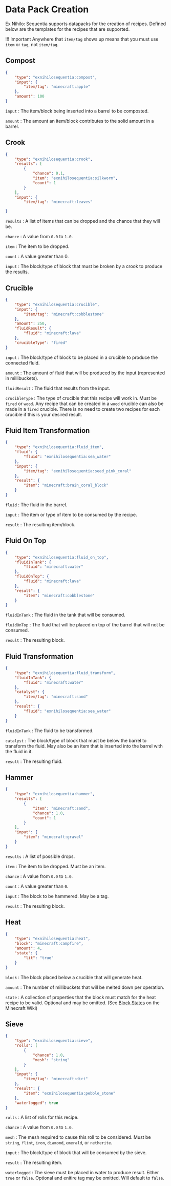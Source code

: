 # Data Pack Creation

Ex Nihilo: Sequentia supports datapacks for the creation of recipes. Defined below are the templates for the recipes that are supported.

!!! Important
    Anywhere that `item/tag` shows up means that you must use `item` or `tag`, not `item/tag`.

## Compost

```json
{
    "type": "exnihilosequentia:compost",
    "input": {
        "item/tag": "minecraft:apple"
    },
    "amount": 100
}
```

`input`
: The item/block being inserted into a barrel to be composted.

`amount`
: The amount an item/block contributes to the solid amount in a barrel.

## Crook

```json
{
    "type": "exnihilosequentia:crook",
    "results": [
        {
            "chance": 0.1,
            "item": "exnihilosequentia:silkworm",
            "count": 1
        }
    ],
    "input": {
        "item/tag": "minecraft:leaves"

}
```

`results`
: A list of items that can be dropped and the chance that they will be.

`chance`
: A value from `0.0` to `1.0`.

`item`
: The item to be dropped.

`count`
: A value greater than 0.

`input`
: The block/type of block that must be broken by a crook to produce the results.

## Crucible

```json
{
    "type": "exnihilosequentia:crucible",
    "input": {
        "item/tag": "minecraft:cobblestone"
    },
    "amount": 250,
    "fluidResult": {
        "fluid": "minecraft:lava"
    },
    "crucibleType": "fired"
}
```

`input`
: The block/type of block to be placed in a crucible to produce the connected fluid.

`amount`
: The amount of fluid that will be produced by the input (represented in millibuckets).

`fluidResult`
: The fluid that results from the input.

`crucibleType`
: The type of crucible that this recipe will work in. Must be `fired` or `wood`. Any recipe that can be created in a `wood` crucible can also be made in a `fired` crucible. There is no need to create two recipes for each crucible if this is your desired result.

## Fluid Item Transformation

```json
{
    "type": "exnihilosequentia:fluid_item",
    "fluid": {
        "fluid": "exnihilosequentia:sea_water"
    },
    "input": {
        "item/tag": "exnihilosequentia:seed_pink_coral"
    },
    "result": {
        "item": "minecraft:brain_coral_block"
    }
}
```

`fluid`
: The fluid in the barrel.

`input`
: The item or type of item to be consumed by the recipe.

`result`
: The resulting item/block.

## Fluid On Top

```json
{
    "type": "exnihilosequentia:fluid_on_top",
    "fluidInTank": {
        "fluid": "minecraft:water"
    },
    "fluidOnTop": {
        "fluid": "minecraft:lava"
    },
    "result": {
        "item": "minecraft:cobblestone"
    }
}
```
`fluidInTank`
: The fluid in the tank that will be consumed.

`fluidOnTop`
: The fluid that will be placed on top of the barrel that will not be consumed.

`result`
: The resulting block.

## Fluid Transformation

```json
{
    "type": "exnihilosequentia:fluid_transform",
    "fluidInTank": {
        "fluid": "minecraft:water"
    },
    "catalyst": {
        "item/tag": "minecraft:sand"
    },
    "result": {
        "fluid": "exnihilosequentia:sea_water"
    }
}
```

`fluidInTank`
: The fluid to be transformed.

`catalyst`
: The block/type of block that must be below the barrel to transform the fluid. May also be an item that is inserted into the barrel with the fluid in it.

`result`
: The resulting fluid.

## Hammer

```json
{
    "type": "exnihilosequentia:hammer",
    "results": [
        {
            "item": "minecraft:sand",
            "chance": 1.0,
            "count": 1
        }
    ],
    "input": {
        "item": "minecraft:gravel"
    }
}
```

`results`
: A list of possible drops.

`item`
: The item to be dropped. Must be an item.

`chance`
: A value from `0.0` to `1.0`.

`count`
: A value greater than `0`.

`input`
: The block to be hammered. May be a tag.

`result`
: The resulting block.

## Heat

```json
{
    "type": "exnihilosequentia:heat",
    "block": "minecraft:campfire",
    "amount": 4,
    "state": {
        "lit": "true"
    }
}
```

`block`
: The block placed below a crucible that will generate heat.

`amount`
: The number of millibuckets that will be melted down per operation.

`state`
: A collection of properties that the block must match for the heat recipe to be valid. Optional and may be omitted. (See [Block States] on the Minecraft Wiki)

## Sieve

```json
{
    "type": "exnihilosequentia:sieve",
    "rolls": [
        {
            "chance": 1.0,
            "mesh": "string"
        }
    ],
    "input": {
        "item/tag": "minecraft:dirt"
    },
    "result": {
        "item": "exnihilosequentia:pebble_stone"
    },
    "waterlogged": true
}
```

`rolls`
: A list of rolls for this recipe.

`chance`
: A value from `0.0` to `1.0`.

`mesh`
: The mesh required to cause this roll to be considered. Must be `string`, `flint`, `iron`, `diamond`, `emerald`, or `netherite`.

`input`
: The block/type of block that will be consumed by the sieve.

`result`
: The resulting item.

`waterlogged`
: The sieve must be placed in water to produce result. Either `true` or `false`. Optional and enitire tag may be omitted. Will default to `false`.

[Block States]: https://minecraft.fandom.com/wiki/Block_states